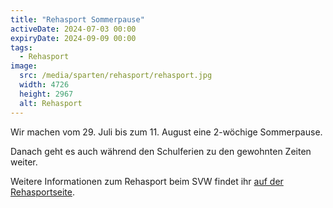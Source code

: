```yaml
---
title: "Rehasport Sommerpause"
activeDate: 2024-07-03 00:00
expiryDate: 2024-09-09 00:00
tags:
  - Rehasport
image:
  src: /media/sparten/rehasport/rehasport.jpg
  width: 4726
  height: 2967
  alt: Rehasport
---
```

Wir machen vom 29. Juli bis zum 11. August eine 2-wöchige Sommerpause.

Danach geht es auch während den Schulferien zu den gewohnten Zeiten weiter.

Weitere Informationen zum Rehasport beim SVW findet ihr [auf der Rehasportseite](/rehasport).

